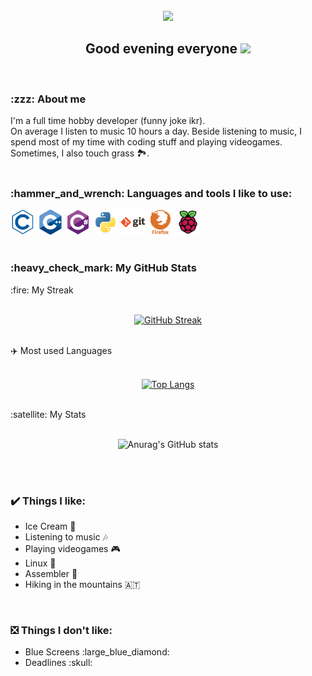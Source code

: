 <br>
<div id="header" align="center">
  <img src="https://media.giphy.com/media/M9gbBd9nbDrOTu1Mqx/giphy.gif" width="100"/>
  <h2>Good evening everyone <img src="https://media.giphy.com/media/hvRJCLFzcasrR4ia7z/giphy.gif" width="30px"/></h2>
  <br>
</div>

<h3>:zzz: About me </h3>
I'm a full time hobby developer (funny joke ikr).<br>
On average I listen to music 10 hours a day. Beside listening to music, I spend most of my time with coding stuff and playing videogames. Sometimes, I also touch grass 🏞️.<br><br>

<h3> :hammer_and_wrench: Languages and tools I like to use: </h3>
<div>
  <img src="https://github.com/devicons/devicon/blob/master/icons/c/c-line.svg" title="C" **alt="C" width="40" height="40"/>
  <img src="https://github.com/devicons/devicon/blob/master/icons/cplusplus/cplusplus-original.svg" title="C++" **alt="C++" width="40" height="40"/>
  <img src="https://github.com/devicons/devicon/blob/master/icons/csharp/csharp-original.svg" title="C#" **alt="C#" width="40" height="40"/>
  <img src="https://github.com/devicons/devicon/blob/master/icons/python/python-original.svg" title="Python" **alt="Python" width="40" height="40"/>
  <img src="https://github.com/devicons/devicon/blob/master/icons/git/git-original-wordmark.svg" title="Git" **alt="Git" width="40" height="40"/>
  <img src="https://github.com/devicons/devicon/blob/master/icons/firefox/firefox-plain-wordmark.svg" title="FireFox" **alt="FireFox" width="40" height="40"/>
  <img src="https://github.com/devicons/devicon/blob/master/icons/raspberrypi/raspberrypi-original.svg" title="RPi" **alt="RPi" width="40" height="40"/>
</div><br>

<h3>:heavy_check_mark: My GitHub Stats </h3>
:fire: My Streak <br><br><center>

  [![GitHub Streak](http://github-readme-streak-stats.herokuapp.com?user=Comedy2006&theme=dark)](https://git.io/streak-stats)
  
</center><br>
✈️ Most used Languages <br><br><center>

[![Top Langs](https://github-readme-stats.vercel.app/api/top-langs/?username=Comedy2006&layout=compact&theme=vision-friendly-dark)](https://github.com/anuraghazra/github-readme-stats)

</center><br>
:satellite: My Stats<br><br><center>

  ![Anurag's GitHub stats](https://github-readme-stats.vercel.app/api?username=Comedy2006&show_icons=true&theme=synthwave)

</center><br><br>
<h3>✔️ Things I like:</h3>
<ul>
  <li>Ice Cream 🍦 </li>
  <li>Listening to music 🎶 </li>
  <li>Playing videogames 🎮 </li>
  <li>Linux 🐧</li>
  <li>Assembler 🥇 </li>
  <li>Hiking in the mountains 🇦🇹 </li>
</ul>
  
<br>
<h3>❎ Things I don't like:</h3>
<ul>
  <li> Blue Screens :large_blue_diamond: </li>
  <li> Deadlines :skull: </li>
</ul>

